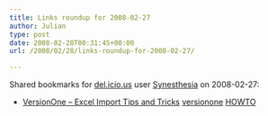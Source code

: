 ```yaml
---
title: Links roundup for 2008-02-27
author: Julian
type: post
date: 2008-02-28T00:31:45+00:00
url: /2008/02/28/links-roundup-for-2008-02-27/

---
```

Shared bookmarks for [del.icio.us][1] user [Synesthesia][2] on 2008-02-27:

  * [VersionOne &#8211; Excel Import Tips and Tricks][3] 
    [versionone][4] [HOWTO][5] </li> </ul>

 [1]: http://del.icio.us/
 [2]: http://del.icio.us/synesthesia
 [3]: http://community.versionone.com/KnowledgeBase/FAQs/Q11412.aspx
 [4]: http://del.icio.us/synesthesia/versionone
 [5]: http://del.icio.us/synesthesia/HOWTO